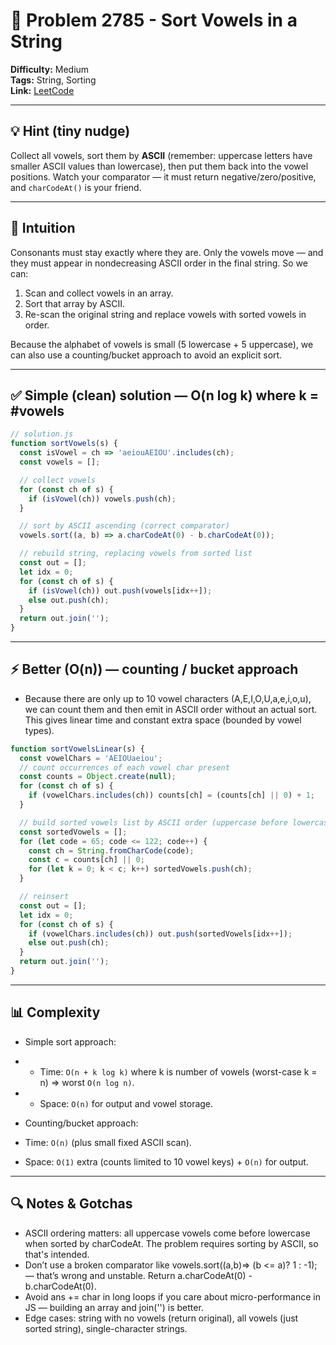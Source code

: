 # 🧩 Problem 2785 - Sort Vowels in a String

**Difficulty:** Medium  
**Tags:** String, Sorting  
**Link:** [LeetCode](https://leetcode.com/problems/sort-vowels-in-a-string/)

---

## 💡 Hint (tiny nudge)
Collect all vowels, sort them by **ASCII** (remember: uppercase letters have smaller ASCII values than lowercase), then put them back into the vowel positions. Watch your comparator — it must return negative/zero/positive, and `charCodeAt()` is your friend.

---

## 🧠 Intuition
Consonants must stay exactly where they are. Only the vowels move — and they must appear in nondecreasing ASCII order in the final string. So we can:

1. Scan and collect vowels in an array.
2. Sort that array by ASCII.
3. Re-scan the original string and replace vowels with sorted vowels in order.

Because the alphabet of vowels is small (5 lowercase + 5 uppercase), we can also use a counting/bucket approach to avoid an explicit sort.

---

## ✅ Simple (clean) solution — O(n log k) where k = #vowels
```javascript
// solution.js
function sortVowels(s) {
  const isVowel = ch => 'aeiouAEIOU'.includes(ch);
  const vowels = [];

  // collect vowels
  for (const ch of s) {
    if (isVowel(ch)) vowels.push(ch);
  }

  // sort by ASCII ascending (correct comparator)
  vowels.sort((a, b) => a.charCodeAt(0) - b.charCodeAt(0));

  // rebuild string, replacing vowels from sorted list
  const out = [];
  let idx = 0;
  for (const ch of s) {
    if (isVowel(ch)) out.push(vowels[idx++]);
    else out.push(ch);
  }
  return out.join('');
}
```
---

## ⚡ Better (O(n)) — counting / bucket approach

- Because there are only up to 10 vowel characters (A,E,I,O,U,a,e,i,o,u), we can count them and then emit in ASCII order without an actual sort. This gives linear time and constant extra space (bounded by vowel types).

```javascript
function sortVowelsLinear(s) {
  const vowelChars = 'AEIOUaeiou';
  // count occurrences of each vowel char present
  const counts = Object.create(null);
  for (const ch of s) {
    if (vowelChars.includes(ch)) counts[ch] = (counts[ch] || 0) + 1;
  }

  // build sorted vowels list by ASCII order (uppercase before lowercase)
  const sortedVowels = [];
  for (let code = 65; code <= 122; code++) {
    const ch = String.fromCharCode(code);
    const c = counts[ch] || 0;
    for (let k = 0; k < c; k++) sortedVowels.push(ch);
  }

  // reinsert
  const out = [];
  let idx = 0;
  for (const ch of s) {
    if (vowelChars.includes(ch)) out.push(sortedVowels[idx++]);
    else out.push(ch);
  }
  return out.join('');
}
```
---

## 📊 Complexity

- Simple sort approach:

- - Time: `O(n + k log k)` where k is number of vowels (worst-case k = n) ⇒ worst `O(n log n)`.
- - Space: `O(n)` for output and vowel storage.

- Counting/bucket approach:

- Time: `O(n)` (plus small fixed ASCII scan).
- Space: `O(1)` extra (counts limited to 10 vowel keys) + `O(n)` for output.

---

## 🔍 Notes & Gotchas

- ASCII ordering matters: all uppercase vowels come before lowercase when sorted by charCodeAt. The problem requires sorting by ASCII, so that's intended.
- Don’t use a broken comparator like vowels.sort((a,b)=> (b <= a)? 1 : -1); — that’s wrong and unstable. Return a.charCodeAt(0) - b.charCodeAt(0).
- Avoid ans += char in long loops if you care about micro-performance in JS — building an array and join('') is better.
- Edge cases: string with no vowels (return original), all vowels (just sorted string), single-character strings.

